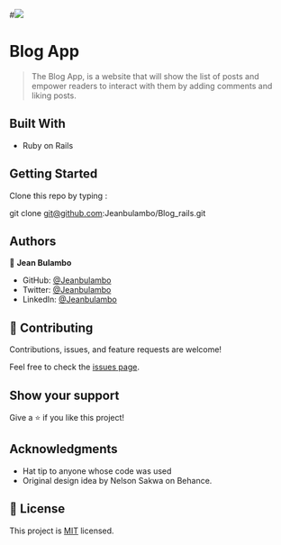 #![](https://img.shields.io/badge/Microverse-blueviolet)

# Blog App

> The Blog App, is a website that will show the list of posts and empower readers to interact with them by adding comments and liking posts.

## Built With

- Ruby on Rails

## Getting Started

Clone this repo by typing :

git clone git@github.com:Jeanbulambo/Blog_rails.git

## Authors


👤 **Jean Bulambo**

- GitHub: [@Jeanbulambo](https://github.com/Jeanbulambo)
- Twitter: [@Jeanbulambo](https://twitter.com/Jeanbulambo4)
- LinkedIn: [@Jeanbulambo](https://www.linkedin.com/in/jean-bulambo)


## 🤝 Contributing

Contributions, issues, and feature requests are welcome!

Feel free to check the [issues page](../../issues/).

## Show your support

Give a ⭐️ if you like this project!

## Acknowledgments

- Hat tip to anyone whose code was used
- Original design idea by Nelson Sakwa on Behance.

## 📝 License

This project is [MIT](./MIT.md) licensed.